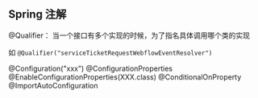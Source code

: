 ## Spring 注解

@Qualifier： 当一个接口有多个实现的时候，为了指名具体调用哪个类的实现

如 `@Qualifier("serviceTicketRequestWebflowEventResolver")`


@Configuration("xxx")
@ConfigurationProperties
@EnableConfigurationProperties(XXX.class)
@ConditionalOnProperty
@ImportAutoConfiguration